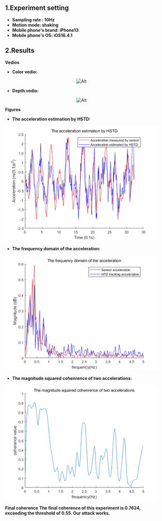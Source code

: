 ## 1.Experiment setting
* **Sampling rate : 10Hz** 
* **Motion mode: shaking**
* **Mobile phone's brand: iPhone13**
* **Mobile phone's OS: iOS16.4.1**
## 2.Results

**Vedios**
* **Color vedio:**
<div align=center>

 ![Alt](./Indoor_10Hz_iPhone13_shaking.gif) 

</div>

* **Depth vedio:** 
<div align=center>

 ![Alt](./Indoor_10Hz_iPhone13_shaking_depth.gif) 

</div>

**Figures**
* **The acceleration estimation by HSTD:**
<div align=center>

 ![Alt](./The%20acceleration%20estimation%20by%20HSTD.png) 
</div>

* **The frequency domain of the acceleration:**
<div align=center>

 ![Alt](./The%20frequency%20domain%20of%20the%20acceleration.png) 
</div>

* **The magnitude squared cohenrence of two accelerations:**
<div align=center>

 ![Alt](./The%20magnitude%20squared%20cohenrence%20of%20two%20accelerations.png) 
</div>

**Final coherence**
**The final coherence of this experiment is 0.7624, exceeding the threshold of 0.55. Our attack works.**